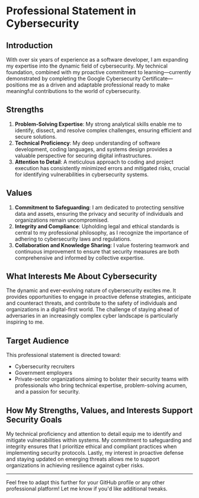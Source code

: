 # Professional Statement in Cybersecurity

## Introduction
With over six years of experience as a software developer, I am expanding my expertise into the dynamic field of cybersecurity. My technical foundation, combined with my proactive commitment to learning—currently demonstrated by completing the Google Cybersecurity Certificate—positions me as a driven and adaptable professional ready to make meaningful contributions to the world of cybersecurity.

## Strengths
1. **Problem-Solving Expertise**: My strong analytical skills enable me to identify, dissect, and resolve complex challenges, ensuring efficient and secure solutions.
2. **Technical Proficiency**: My deep understanding of software development, coding languages, and systems design provides a valuable perspective for securing digital infrastructures.
3. **Attention to Detail**: A meticulous approach to coding and project execution has consistently minimized errors and mitigated risks, crucial for identifying vulnerabilities in cybersecurity systems.

## Values
1. **Commitment to Safeguarding**: I am dedicated to protecting sensitive data and assets, ensuring the privacy and security of individuals and organizations remain uncompromised.
2. **Integrity and Compliance**: Upholding legal and ethical standards is central to my professional philosophy, as I recognize the importance of adhering to cybersecurity laws and regulations.
3. **Collaboration and Knowledge Sharing**: I value fostering teamwork and continuous improvement to ensure that security measures are both comprehensive and informed by collective expertise.

## What Interests Me About Cybersecurity
The dynamic and ever-evolving nature of cybersecurity excites me. It provides opportunities to engage in proactive defense strategies, anticipate and counteract threats, and contribute to the safety of individuals and organizations in a digital-first world. The challenge of staying ahead of adversaries in an increasingly complex cyber landscape is particularly inspiring to me.

## Target Audience
This professional statement is directed toward:
- Cybersecurity recruiters
- Government employers
- Private-sector organizations aiming to bolster their security teams with professionals who bring technical expertise, problem-solving acumen, and a passion for security.

## How My Strengths, Values, and Interests Support Security Goals
My technical proficiency and attention to detail equip me to identify and mitigate vulnerabilities within systems. My commitment to safeguarding and integrity ensures that I prioritize ethical and compliant practices when implementing security protocols. Lastly, my interest in proactive defense and staying updated on emerging threats allows me to support organizations in achieving resilience against cyber risks.

---

Feel free to adapt this further for your GitHub profile or any other professional platform! Let me know if you'd like additional tweaks.
